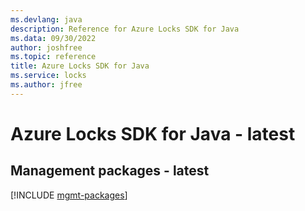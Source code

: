 ```yaml
---
ms.devlang: java
description: Reference for Azure Locks SDK for Java
ms.data: 09/30/2022
author: joshfree
ms.topic: reference
title: Azure Locks SDK for Java
ms.service: locks
ms.author: jfree
---
```

# Azure Locks SDK for Java - latest

## Management packages - latest
[!INCLUDE [mgmt-packages](locks-mgmt-index.md)]